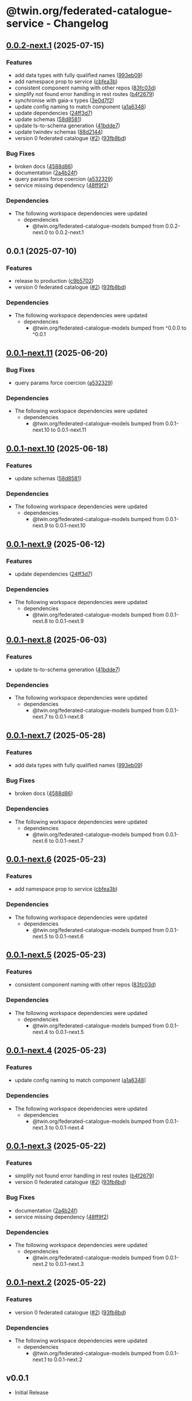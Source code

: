 # @twin.org/federated-catalogue-service - Changelog

## [0.0.2-next.1](https://github.com/twinfoundation/federated-catalogue/compare/federated-catalogue-service-v0.0.2-next.0...federated-catalogue-service-v0.0.2-next.1) (2025-07-15)


### Features

* add data types with fully qualified names ([993eb09](https://github.com/twinfoundation/federated-catalogue/commit/993eb09e25f6caad5d82a3908a2ba648900f5ca7))
* add namespace prop to service ([cbfea3b](https://github.com/twinfoundation/federated-catalogue/commit/cbfea3b115838744fc8a238b36f1660b0f2939d9))
* consistent component naming with other repos ([83fc03d](https://github.com/twinfoundation/federated-catalogue/commit/83fc03dee3846600ae6a45d710248a0ae60af570))
* simplify not found error handling in rest routes ([b4f2679](https://github.com/twinfoundation/federated-catalogue/commit/b4f26794942305ad6e8d555d1cbab6df0615214f))
* synchronise with gaia-x types ([3e0d7f2](https://github.com/twinfoundation/federated-catalogue/commit/3e0d7f2f277ec0adef79d71165b6db778e15e315))
* update config naming to match component ([a1a6348](https://github.com/twinfoundation/federated-catalogue/commit/a1a6348a6009939e1c784c35fd261ef306bbc59a))
* update dependencies ([24ff3d7](https://github.com/twinfoundation/federated-catalogue/commit/24ff3d772cf7bd7f60547c5b314355e75ba55424))
* update schemas ([58d8581](https://github.com/twinfoundation/federated-catalogue/commit/58d85813231f6576490937d4394e7be0f6d8c58d))
* update ts-to-schema generation ([41bdde7](https://github.com/twinfoundation/federated-catalogue/commit/41bdde7ff9f0cfa1ea4376b7a952bbaed9988d0a))
* update twindev schemas ([88d2144](https://github.com/twinfoundation/federated-catalogue/commit/88d214432e9060e58f54d009bb3bbfb30da615e7))
* version 0 federated catalogue ([#2](https://github.com/twinfoundation/federated-catalogue/issues/2)) ([93fb8bd](https://github.com/twinfoundation/federated-catalogue/commit/93fb8bdbb03aa781ef9e8dc4053beea1b397cc36))


### Bug Fixes

* broken docs ([4588d86](https://github.com/twinfoundation/federated-catalogue/commit/4588d861575522da5374291167d57bacd1b21867))
* documentation ([2a4b24f](https://github.com/twinfoundation/federated-catalogue/commit/2a4b24f4d2c0da0087081bc459c5890ee4ddd5fa))
* query params force coercion ([a532329](https://github.com/twinfoundation/federated-catalogue/commit/a532329089b2b95c7f18cd8bd56ee47482755dc0))
* service missing dependency ([48ff9f2](https://github.com/twinfoundation/federated-catalogue/commit/48ff9f26c54a10c6f9c83a11e07a12c1d4c11dd7))


### Dependencies

* The following workspace dependencies were updated
  * dependencies
    * @twin.org/federated-catalogue-models bumped from 0.0.2-next.0 to 0.0.2-next.1

## 0.0.1 (2025-07-10)


### Features

* release to production ([c9b5702](https://github.com/twinfoundation/federated-catalogue/commit/c9b570207fae4b31d43fa99e4df99be4baa34db2))
* version 0 federated catalogue ([#2](https://github.com/twinfoundation/federated-catalogue/issues/2)) ([93fb8bd](https://github.com/twinfoundation/federated-catalogue/commit/93fb8bdbb03aa781ef9e8dc4053beea1b397cc36))


### Dependencies

* The following workspace dependencies were updated
  * dependencies
    * @twin.org/federated-catalogue-models bumped from ^0.0.0 to ^0.0.1

## [0.0.1-next.11](https://github.com/twinfoundation/federated-catalogue/compare/federated-catalogue-service-v0.0.1-next.10...federated-catalogue-service-v0.0.1-next.11) (2025-06-20)


### Bug Fixes

* query params force coercion ([a532329](https://github.com/twinfoundation/federated-catalogue/commit/a532329089b2b95c7f18cd8bd56ee47482755dc0))


### Dependencies

* The following workspace dependencies were updated
  * dependencies
    * @twin.org/federated-catalogue-models bumped from 0.0.1-next.10 to 0.0.1-next.11

## [0.0.1-next.10](https://github.com/twinfoundation/federated-catalogue/compare/federated-catalogue-service-v0.0.1-next.9...federated-catalogue-service-v0.0.1-next.10) (2025-06-18)


### Features

* update schemas ([58d8581](https://github.com/twinfoundation/federated-catalogue/commit/58d85813231f6576490937d4394e7be0f6d8c58d))


### Dependencies

* The following workspace dependencies were updated
  * dependencies
    * @twin.org/federated-catalogue-models bumped from 0.0.1-next.9 to 0.0.1-next.10

## [0.0.1-next.9](https://github.com/twinfoundation/federated-catalogue/compare/federated-catalogue-service-v0.0.1-next.8...federated-catalogue-service-v0.0.1-next.9) (2025-06-12)


### Features

* update dependencies ([24ff3d7](https://github.com/twinfoundation/federated-catalogue/commit/24ff3d772cf7bd7f60547c5b314355e75ba55424))


### Dependencies

* The following workspace dependencies were updated
  * dependencies
    * @twin.org/federated-catalogue-models bumped from 0.0.1-next.8 to 0.0.1-next.9

## [0.0.1-next.8](https://github.com/twinfoundation/federated-catalogue/compare/federated-catalogue-service-v0.0.1-next.7...federated-catalogue-service-v0.0.1-next.8) (2025-06-03)


### Features

* update ts-to-schema generation ([41bdde7](https://github.com/twinfoundation/federated-catalogue/commit/41bdde7ff9f0cfa1ea4376b7a952bbaed9988d0a))


### Dependencies

* The following workspace dependencies were updated
  * dependencies
    * @twin.org/federated-catalogue-models bumped from 0.0.1-next.7 to 0.0.1-next.8

## [0.0.1-next.7](https://github.com/twinfoundation/federated-catalogue/compare/federated-catalogue-service-v0.0.1-next.6...federated-catalogue-service-v0.0.1-next.7) (2025-05-28)


### Features

* add data types with fully qualified names ([993eb09](https://github.com/twinfoundation/federated-catalogue/commit/993eb09e25f6caad5d82a3908a2ba648900f5ca7))


### Bug Fixes

* broken docs ([4588d86](https://github.com/twinfoundation/federated-catalogue/commit/4588d861575522da5374291167d57bacd1b21867))


### Dependencies

* The following workspace dependencies were updated
  * dependencies
    * @twin.org/federated-catalogue-models bumped from 0.0.1-next.6 to 0.0.1-next.7

## [0.0.1-next.6](https://github.com/twinfoundation/federated-catalogue/compare/federated-catalogue-service-v0.0.1-next.5...federated-catalogue-service-v0.0.1-next.6) (2025-05-23)


### Features

* add namespace prop to service ([cbfea3b](https://github.com/twinfoundation/federated-catalogue/commit/cbfea3b115838744fc8a238b36f1660b0f2939d9))


### Dependencies

* The following workspace dependencies were updated
  * dependencies
    * @twin.org/federated-catalogue-models bumped from 0.0.1-next.5 to 0.0.1-next.6

## [0.0.1-next.5](https://github.com/twinfoundation/federated-catalogue/compare/federated-catalogue-service-v0.0.1-next.4...federated-catalogue-service-v0.0.1-next.5) (2025-05-23)


### Features

* consistent component naming with other repos ([83fc03d](https://github.com/twinfoundation/federated-catalogue/commit/83fc03dee3846600ae6a45d710248a0ae60af570))


### Dependencies

* The following workspace dependencies were updated
  * dependencies
    * @twin.org/federated-catalogue-models bumped from 0.0.1-next.4 to 0.0.1-next.5

## [0.0.1-next.4](https://github.com/twinfoundation/federated-catalogue/compare/federated-catalogue-service-v0.0.1-next.3...federated-catalogue-service-v0.0.1-next.4) (2025-05-23)


### Features

* update config naming to match component ([a1a6348](https://github.com/twinfoundation/federated-catalogue/commit/a1a6348a6009939e1c784c35fd261ef306bbc59a))


### Dependencies

* The following workspace dependencies were updated
  * dependencies
    * @twin.org/federated-catalogue-models bumped from 0.0.1-next.3 to 0.0.1-next.4

## [0.0.1-next.3](https://github.com/twinfoundation/federated-catalogue/compare/federated-catalogue-service-v0.0.1-next.2...federated-catalogue-service-v0.0.1-next.3) (2025-05-22)


### Features

* simplify not found error handling in rest routes ([b4f2679](https://github.com/twinfoundation/federated-catalogue/commit/b4f26794942305ad6e8d555d1cbab6df0615214f))
* version 0 federated catalogue ([#2](https://github.com/twinfoundation/federated-catalogue/issues/2)) ([93fb8bd](https://github.com/twinfoundation/federated-catalogue/commit/93fb8bdbb03aa781ef9e8dc4053beea1b397cc36))


### Bug Fixes

* documentation ([2a4b24f](https://github.com/twinfoundation/federated-catalogue/commit/2a4b24f4d2c0da0087081bc459c5890ee4ddd5fa))
* service missing dependency ([48ff9f2](https://github.com/twinfoundation/federated-catalogue/commit/48ff9f26c54a10c6f9c83a11e07a12c1d4c11dd7))


### Dependencies

* The following workspace dependencies were updated
  * dependencies
    * @twin.org/federated-catalogue-models bumped from 0.0.1-next.2 to 0.0.1-next.3

## [0.0.1-next.2](https://github.com/twinfoundation/federated-catalogue/compare/federated-catalogue-service-v0.0.1-next.1...federated-catalogue-service-v0.0.1-next.2) (2025-05-22)


### Features

* version 0 federated catalogue ([#2](https://github.com/twinfoundation/federated-catalogue/issues/2)) ([93fb8bd](https://github.com/twinfoundation/federated-catalogue/commit/93fb8bdbb03aa781ef9e8dc4053beea1b397cc36))


### Dependencies

* The following workspace dependencies were updated
  * dependencies
    * @twin.org/federated-catalogue-models bumped from 0.0.1-next.1 to 0.0.1-next.2

## v0.0.1

- Initial Release
